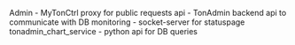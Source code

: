 Admin - MyTonCtrl proxy for public requests
api - TonAdmin backend api to communicate with DB
monitoring - socket-server for statuspage
tonadmin_chart_service - python api for DB queries

